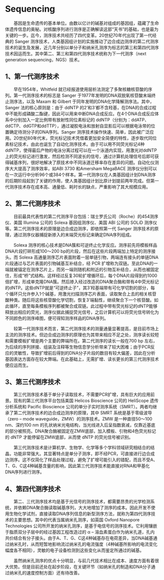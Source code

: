 # Sequencing
&emsp;&emsp;基因是生命遗传的基本单位。由数以亿计的碱基对组成的基因组，蕴藏了生命体遗传信息的奥秘。对核酸序列进行测序是正确解读这部“天书”的基础，也是最为关键的一步。迄今，测序技术共经历了四代变革。20世纪70年代出现了第一代经典的 Sanger 测序技术，人类基因组计划的实施推动了边合成边测序的第二代测序技术的诞生及发展，近几年分别以单分子和纳米孔测序为标志的第三和第四代测序技术因运而生。其中第二、第三和第四代测序技术统称为下一代测序（next generation sequencing，NGS）技术。
## 1、第一代测序技术
&emsp;&emsp;早在1954年，Whitfeld 就已经报道使用层析法测定了多聚核糖核苷酸的序列。第一代测序技术的标志是 Sanger 于1977年发明的DNA双脱氧核苷酸末端终止测序法，以及 Maxam 和 Gilbert 于同年发明的DNA化学降解测序法。其中，Sanger 法的核心原则是：由于 ddNTP 的2’和3’都不含羟基，在DNA的合成过程中不能形成磷酸二酯键，因此可以用来中断DNA合成反应。在4个DNA合成反应体系中分别加入一定比例带有放射性同位素标记的 ddNTP（分别为：ddATP、ddCTP、ddGTP和ddTTP），通过凝胶电泳和放射自显影后可以根据电泳带的位置确定待测分子的DNA序列。Sanger 测序技术操作快速、简单，因此被广泛应用。20世纪80年代末，荧光标记技术凭借着更加安全简便的特性，逐步取代同位素标记技术，由此也诞生了自动化测序技术。由于可以用不同荧光标记4种ddNTP，使得最后产物的电泳分离过程可以在一个泳道内实现，用激光对ddNTP上的荧光标记进行激发，然后检测不同波长的信号，通过计算机处理信号后即可获得碱基序列，很好地解决了原技术中不同泳道迁移率存在差异的问题。自动化仪测序大大提高了测序效率，如ABI 3730 和Amersham MegaBACE 测序仪分别可以在一次运行中分析96个或384个样本。第一代测序仪在人类基因组计划DNA测序的后期阶段起到了关键的作用，使人类基因组计划比原计划提前两年完成。但第一代测序技术存在成本高、通量低、耗时长的缺点，严重影响了其大规模应用。
## 2、第二代测序技术
&emsp;&emsp;目前最具代表性的第二代测序平台包括：瑞士罗氏公司（Roche）的454测序仪、美国 Illumina 公司的 Solexa 基因组测序仪、美国 ABI 公司的 SOLiD 测序仪等。第二代测序技术的原理是边合成边测序，即依照第一代 Sanger 测序技术的原理，通过测序仪器捕捉新掺入的末端荧光标记来确定DNA序列组成。

&emsp;&emsp;Solexa 测序的核心技术是DNA簇和可逆终止化学反应。测序前先将模板样品DNA片段打碎形成100～200 bp的片段，然后在这些片段两端加上特定的测序接头。而 Solexa 高通量测序芯片表面附着一层单链引物，两端连有接头的单链DNA片段通过与芯片表面的引物碱基互补结合，经 PCR 扩增称为双链。至此DNA的一端就被锚定在测序芯片上，而另一端则随机和附近的引物互补结合，从而也被固定住，形成“桥”式结构。这样经过反复30轮扩增循环后，每个DNA片段得到约1000倍扩增，形成单克隆DNA簇。然后掺入经过改造的DNA聚合酶和带有4中荧光标记的dNTP。这些dNTP就是“可逆终止子”，其3’羟基端带有可化学切割的部分，每个循环只允许参入1个碱基，用激光扫描测序芯片表面，读取聚合上去的相关核苷酸种类。随后将这些核苷酸化学切割，恢复3’端黏性，继续聚合下一个核苷酸。如此循环，直至每条模板序列都被聚合成双链。此过程中带有荧光标记的dNTP能够释放出相应的荧光，测序仪据此捕捉荧光信号，之后计算机可以将荧光信号转化为不同颜色的测序峰图，便可得知测序样品的DNA序列。

&emsp;&emsp;较第一代测序技术而言，第二代测序技术的测量通量显著提高，是目前市场上主流的测序技术。但边合成边测序的原理也为其带来相应不足之处，测序读长较短和需要模板扩增是两个主要的弊端所在。第二代测序的读长一般在700 bp 左右，为后续的序列拼接、组装及注释等生物信息学分析带来了较大困难；由于PCR反应的灵敏性，导致扩增前后得到的DNA分子片段的数目有较大偏差，因此在分析基因表达方面存在较大弊端。在此基础上，无需扩增、读长更长的第三代测序技术便应运而生。
## 3、第三代测序技术
&emsp;&emsp;第三代测序技术基于单分子读取技术，不需要PCR扩增，具有巨大的应用前景。现有的第三代测序平台包括美国 Helicos Bioscience 公司的 HeliScope 遗传分析系统和 Pacific Bioscience 公司的单分子实时测序系统（SMRT）。两者均继承了第二代测序技术的边合成边测序的原理，其中 SMRT 系统是基于零级波导（zero – mode waveguide，ZMW）的测序技术。ZMW 是一种直径50～100 nm、深约100 nm 的孔状纳米光电结构，当光线进入后呈指数衰减，仅靠近基底的部分被照亮。DNA聚合酶被固定在ZMW底部，加入模板、引物和4色荧光标记的 dNTP 才能停留在ZMW底部，从而使 dNTP 的荧光信号被识别。

&emsp;&emsp;第三代测序技术是计算机学、生物学、化学等多个学科领域研究相结合的结晶，功能非常强大。其显著特点是单分子测序，即不经PCR，可直接进行边合成边测序。这不仅简化了样品处理过程，避免了扩增可能引入的错配，而且不受A、T、G、C这4种碱基含量的影响，因此第三代测序技术能直接对RNA和甲基化DNA序列进行测序。
## 4、第四代测序技术
&emsp;&emsp;第二、三代测序技术均是基于光信号的测序技术，都需要昂贵的光学检测系统，并依赖DNA聚合酶读取碱基序列，大大地增加了测序的成本。因此开发不使用生物化学试剂，直接读取DNA序列信息的新型测序方法，就称为第四代测序技术的主要思想。其中的代表当属纳米孔测序，如英国 Oxford Nanopore Technologies 公司所开发的纳米孔测序，是基于电信号的测序技术。它利用镶嵌于脂质双分子层中的经过基因工程改造过的 α – 溶血素蛋白作为纳米孔道，孔内共价结合有分子接头。由于A、T、G、C这4种碱基存在电荷差异，当DNA碱基通过纳米孔时，从而短暂地影响流过纳米孔的电流强度（4种碱基所影响的电流变化幅度各不相同），灵敏的电子设备检测到这些变化从而鉴定所通过的碱基。

&emsp;&emsp;虽然纳米孔测序的优点十分明显，与前几代技术相比在成本、速度方面有着很大优势。但是目前还处在起步阶段，在关键环节（如纳米孔的制造和DNA分子通过纳米孔的速度控制方面）还有待改善。




